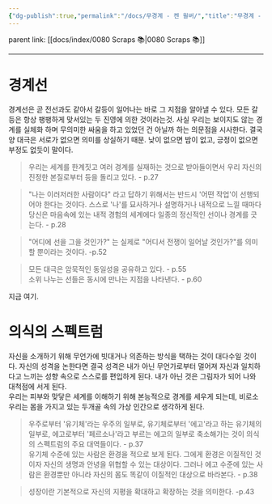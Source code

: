 ```yaml
---
{"dg-publish":true,"permalink":"/docs/무경계 - 켄 윌버/","title":"무경계 - 켄 윌버","tags":["scrap"]}
---
```


parent link: [[docs/index/0080 Scraps 📚\|0080 Scraps 📚]]

---

# 경계선

경계선은 곧 전선과도 같아서 갈등이 일어나는 바로 그 지점을 알아낼 수 있다. 모든 갈등은 항상 팽팽하게 맞서있는 두 진영에 의한 것이라는것. 사실 우리는 보이지도 않는 경계를 실체화 하며 무의미한 싸움을 하고 있었던 건 아닐까 하는 의문점을 시사한다. 결국 양 대극은 서로가 없으면 의미를 상실하기 때문. 낮이 없으면 밤이 없고, 긍정이 없으면 부정도 없듯이 말이다.

> 우리는 세계를 한계짓고 여러 경계를 실재하는 것으로 받아들이면서 우리 자신의 진정한 본질로부터 등을 돌리고 있다. - p.27

> "나는 이러저러한 사람이다" 라고 답하기 위해서는 반드시 '어떤 작업'이 선행되어야 한다는 것이다. 스스로 '나'를 묘사하거나 설명하거나 내적으로 느낄 때마다 당신은 마음속에 있는 내적 경험의 세계에다 일종의 정신적인 선이나 경계를 긋는다. - p.28

> "어디에 선을 그을 것인가?" 는 실제로 "어디서 전쟁이 일어날 것인가?"를 의미할 뿐이라는 것이다. -p.52  

> 모든 대극은 암묵적인 동일성을 공유하고 있다. - p.55  
> 소위 나누는 선들은 동시에 만나는 지점을 나타낸다. - p.60

지금 여기.

# 의식의 스펙트럼

자신을 소개하기 위해 무언가에 빗대거나 의존하는 방식을 택하는 것이 대다수일 것이다. 자신의 성격을 논한다면 결국 성격은 내가 아닌 무언가로부터 멀어져 자신과 일치하다고 느끼는 성향 속으로 스스로를 편입하게 된다. 내가 아닌 것은 그림자가 되어 나와 대척점에 서게 된다.  
우리는 피부와 맞닿은 세계를 이해하기 위해 본능적으로 경계를 세우게 되는데, 비로소 우리는 몸을 가지고 있는 두개골 속의 가상 인간으로 생각하게 된다. 

> 우주로부터 '유기체'라는 우주의 일부로, 유기체로부터 '에고'라고 하는 유기체의 일부로, 에고로부터 '페르소나'라고 부르는 에고의 일부로 축소해가는 것이 의식의 스펙트럼의 주요 대역들이다. - p.37  
> 유기체 수준에 있는 사람은 환경을 적으로 보게 된다. 그에게 환경은 이질적인 것이자 자신의 생명과 안녕을 위협할 수 있는 대상이다. 그러나 에고 수준에 있는 사람은 환경뿐만 아니라 자신의 몸도 똑같이 이질적인 대상으로 바라본다. - p.38

> 성장이란 기본적으로 자신의 지평을 확대하고 확장하는 것을 의미한다. -p.43
